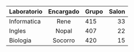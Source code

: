 | **Laboratorio** 	| **Encargado** 	| **Grupo**| **Salon** 	|
|-------------	|:---------:	|-------	|------:	|
| Informatica 	| Rene 	| 415 	| 33 	|
| Ingles 	| Nopal 	| 407 	| 22 	|
| Biologia 	| Socorro 	| 420 	| 15 	|
